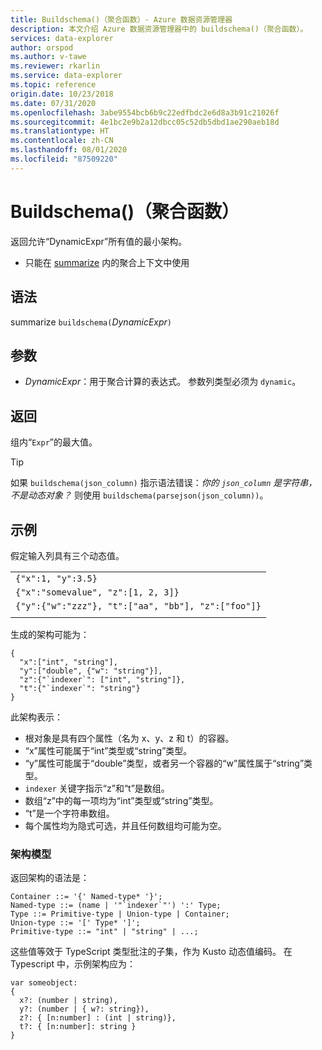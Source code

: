 ```yaml
---
title: Buildschema()（聚合函数）- Azure 数据资源管理器
description: 本文介绍 Azure 数据资源管理器中的 buildschema()（聚合函数）。
services: data-explorer
author: orspod
ms.author: v-tawe
ms.reviewer: rkarlin
ms.service: data-explorer
ms.topic: reference
origin.date: 10/23/2018
ms.date: 07/31/2020
ms.openlocfilehash: 3abe9554bcb6b9c22edfbdc2e6d8a3b91c21026f
ms.sourcegitcommit: 4e1bc2e9b2a12dbcc05c52db5dbd1ae290aeb18d
ms.translationtype: HT
ms.contentlocale: zh-CN
ms.lasthandoff: 08/01/2020
ms.locfileid: "87509220"
---
```

# <a name="buildschema-aggregation-function"></a>Buildschema()（聚合函数）

返回允许“DynamicExpr”所有值的最小架构。

* 只能在 [summarize](summarizeoperator.md) 内的聚合上下文中使用

## <a name="syntax"></a>语法

summarize `buildschema(`*DynamicExpr*`)`

## <a name="arguments"></a>参数

* *DynamicExpr*：用于聚合计算的表达式。 参数列类型必须为 `dynamic`。 

## <a name="returns"></a>返回

组内“`Expr`”的最大值。

> [!TIP] 
> 如果 `buildschema(json_column)` 指示语法错误：*你的 `json_column` 是字符串，不是动态对象？* 则使用 `buildschema(parsejson(json_column))`。

## <a name="example"></a>示例

假定输入列具有三个动态值。

||
|---|
|`{"x":1, "y":3.5}`|
|`{"x":"somevalue", "z":[1, 2, 3]}`|
|`{"y":{"w":"zzz"}, "t":["aa", "bb"], "z":["foo"]}`|
||

生成的架构可能为：

    { 
      "x":["int", "string"], 
      "y":["double", {"w": "string"}], 
      "z":{"`indexer`": ["int", "string"]}, 
      "t":{"`indexer`": "string"} 
    }

此架构表示：

* 根对象是具有四个属性（名为 x、y、z 和 t）的容器。
* “x”属性可能属于“int”类型或“string”类型。
* “y”属性可能属于“double”类型，或者另一个容器的“w”属性属于“string”类型。
* ``indexer`` 关键字指示“z”和“t”是数组。
* 数组“z”中的每一项均为“int”类型或“string”类型。
* “t”是一个字符串数组。
* 每个属性均为隐式可选，并且任何数组均可能为空。

### <a name="schema-model"></a>架构模型

返回架构的语法是：

    Container ::= '{' Named-type* '}';
    Named-type ::= (name | '"`indexer`"') ':' Type;
    Type ::= Primitive-type | Union-type | Container;
    Union-type ::= '[' Type* ']';
    Primitive-type ::= "int" | "string" | ...;

这些值等效于 TypeScript 类型批注的子集，作为 Kusto 动态值编码。 在 Typescript 中，示例架构应为：

    var someobject: 
    { 
      x?: (number | string), 
      y?: (number | { w?: string}), 
      z?: { [n:number] : (int | string)},
      t?: { [n:number]: string } 
    }

